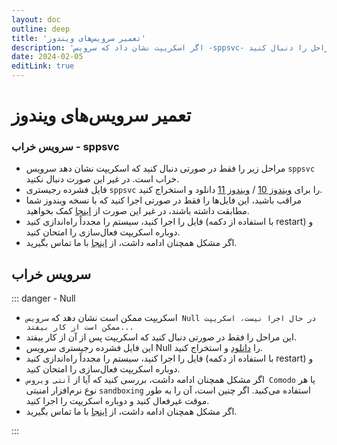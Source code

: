 ```yaml
---
layout: doc
outline: deep
title: 'تعمیر سرویس‌های ویندوز'
description: 'اگر اسکریپت نشان داد که سرویس -sppsvc- خراب است، مراحل را دنبال کنید'
date: 2024-02-05
editLink: true
---
```


# تعمیر سرویس‌های ویندوز

### سرویس خراب - sppsvc

- مراحل زیر را فقط در صورتی دنبال کنید که اسکریپت نشان دهد سرویس `sppsvc` خراب است. در غیر این صورت دنبال نکنید.
- فایل فشرده رجیستری `sppsvc` را برای [ویندوز 10][1] / [ویندوز 11][2] دانلود و استخراج کنید.
- مراقب باشید، این فایل‌ها را فقط در صورتی اجرا کنید که با نسخه ویندوز شما مطابقت داشته باشند، در غیر این صورت از [اینجا](./troubleshoot) کمک بخواهید.
- فایل را اجرا کنید، سیستم را مجدداً راه‌اندازی کنید (با استفاده از دکمه restart) و دوباره اسکریپت فعال‌سازی را امتحان کنید.
- اگر مشکل همچنان ادامه داشت، از [اینجا](./troubleshoot) با ما تماس بگیرید.


## سرویس خراب

::: danger - Null

- اسکریپت ممکن است نشان دهد که `سرویس Null در حال اجرا نیست، اسکریپت ممکن است از کار بیفتد...`
- این مراحل را فقط در صورتی دنبال کنید که اسکریپت پس از آن از کار بیفتد.
- این فایل فشرده رجیستری سرویس Null را [دانلود][3] و استخراج کنید.
- فایل را اجرا کنید، سیستم را مجدداً راه‌اندازی کنید (با استفاده از دکمه restart) و دوباره اسکریپت فعال‌سازی را امتحان کنید.
- اگر مشکل همچنان ادامه داشت، بررسی کنید که آیا از `آنتی ویروس Comodo` یا هر نوع نرم‌افزار امنیتی `sandboxing` استفاده می‌کنید. اگر چنین است، آن را به طور موقت غیرفعال کنید و دوباره اسکریپت را اجرا کنید.
- اگر مشکل همچنان ادامه داشت، از [اینجا](./troubleshoot) با ما تماس بگیرید.

:::

[1]: https://app.box.com/s/016qsq922nt3kgg744l07y115k9wph4b
[2]: https://app.box.com/s/zq70tlbuo3iwxjd76ly26sz0gs2b98n0
[3]: https://app.box.com/s/eczou3mvn6atronnd3nad2sqtb66h0lw
